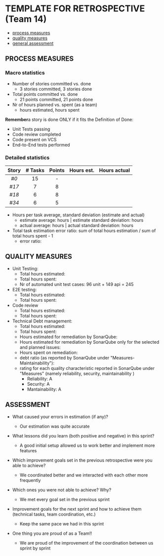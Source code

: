 TEMPLATE FOR RETROSPECTIVE (Team 14)
=====================================
- [process measures](#process-measures)
- [quality measures](#quality-measures)
- [general assessment](#assessment)
## PROCESS MEASURES 

### Macro statistics

- Number of stories committed vs. done
    - 3 stories committed, 3 stories done 
- Total points committed vs. done
    - 21 points committed, 21 points done
- Nr of hours planned vs. spent (as a team)
    -  hours estimated,  hours spent

**Remember**a story is done ONLY if it fits the Definition of Done:
 
- Unit Tests passing
- Code review completed
- Code present on VCS
- End-to-End tests performed


### Detailed statistics

| Story | # Tasks | Points | Hours est. | Hours actual |
| :---: | :-----: | :----: | :--------: | :----------: |
| _#0_  |   15    |   -    |            |              |
| _#17_ |    7    |   8    |            |              |
| _#18_ |    6    |   8    |            |              |
| _#34_ |    6    |   5    |            |              |




- Hours per task average, standard deviation (estimate and actual)
    - estimate average:  hours | estimate standard deviation:   hours 
    - actual average:  hours | actual standard deviation:  hours
- Total task estimation error ratio: sum of total hours estimation / sum of total hours spent - 1
    - error ratio: 


## QUALITY MEASURES 

- Unit Testing:
  - Total hours estimated: 
  - Total hours spent: 
  - Nr of automated unit test cases: 96 unit + 149 api = 245
- E2E testing:
  - Total hours estimated: 
  - Total hours spent: 
- Code review 
  - Total hours estimated: 
  - Total hours spent: 
- Technical Debt management:
  - Total hours estimated: 
  - Total hours spent: 
  - Hours estimated for remediation by SonarQube: 
  - Hours estimated for remediation by SonarQube only for the selected and planned issues: 
  - Hours spent on remediation: 
  - debt ratio (as reported by SonarQube under "Measures-Maintainability"): 
  - rating for each quality characteristic reported in SonarQube under "Measures" (namely reliability, security, maintainability )  
    - Reliability: A
    - Security: A
    - Mantainability: A


## ASSESSMENT

- What caused your errors in estimation (if any)?
  - Our estimation was quite accurate

- What lessons did you learn (both positive and negative) in this sprint?
  - A good initial setup allowed us to work better and implement more features

- Which improvement goals set in the previous retrospective were you able to achieve?
  - We coordinated better and we interacted with each other more frequently
      
- Which ones you were not able to achieve? Why?
  - We met every goal set in the previous sprint

- Improvement goals for the next sprint and how to achieve them (technical tasks, team coordination, etc.)
  - Keep the same pace we had in this sprint

- One thing you are proud of as a Team!!
  - We are proud of the improvement of the coordination between us sprint by sprint